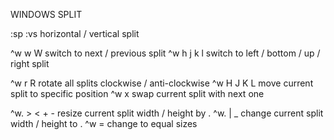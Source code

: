WINDOWS SPLIT

:sp :vs         horizontal / vertical split

^w  w W         switch to next / previous split
^w  h j k l     switch to left / bottom / up / right split

^w  r R         rotate all splits clockwise / anti-clockwise
^w  H J K L     move current split to specific position
^w  x           swap current split with next one

^w. > < + -     resize current split width / height by .
^w. | _         change current split width / height to .
^w  =           change to equal sizes
